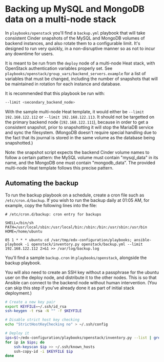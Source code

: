 # Backing up MySQL and MongoDB data on a multi-node stack

In `playbooks/openstack` you'll find a `backup.yml` playbook that will take
consistent Cinder snapshots of the MySQL and MongoDB volumes of backend
instances, and also rotate them to a configurable limit.  It's designed to run
very quickly, in a non-disruptive manner so as not to incur any downtime for
users.

It is meant to be run from the `deploy` node of a multi-node Heat stack, with
OpenStack authentication variables properly set.  See
`playbooks/openstack/group_vars/backend_servers.example` for a list of
variables that must be changed, including the number of snapshots that will be
maintained in rotation for each instance and database.

It is recommended that this playbook be run with:

```bash
--limit <secondary_backend_node>
```

With the sample multi-node Heat template, it would either be `--limit
192.168.122.112` or `--limit 192.168.122.113`.  It should not be targetted on
the primary backend node (`192.168.122.111`), because in order to get a
consistent snapshot, prior to snapshotting it will stop the MariaDB service and
sync the filesystem.  (MongoDB doesn't require special handling due to the fact
that its journal is stored in the same volume as the database being
snapshotted.)

Note: the snapshot script expects the backend Cinder volume names to follow a
certain pattern: the MySQL volume must contain "mysql_data" in its name, and
the MongoDB one must contain "mongodb_data".  The provided multi-node Heat
template follows this precise pattern.

## Automating the backup

To run the backup playbook on a schedule, create a cron file such as
`/etc/cron.d/backup`.  If you wish to run the backup daily at 01:05 AM, for
example, copy the following lines into the file:

```cron
# /etc/cron.d/backup: cron entry for backups

SHELL=/bin/sh
PATH=/usr/local/sbin:/usr/local/bin:/sbin:/bin:/usr/sbin:/usr/bin
HOME=/home/ubuntu

05 1 * * * ubuntu cd /var/tmp/edx-configuration/playbooks; ansible-playbook -i openstack/inventory.py openstack/backup.yml --limit 192.168.122.112 2>&1 >> /var/log/backup.log
```

You'll find a sample `backup.cron` in `playbooks/openstack`, alongside the
backup playbook.

You will also need to create an SSH key without a passphrase for the ubuntu
user on the deploy node, and distribute it to the other nodes.   This is so
that Ansible can connect to the backend node without human intervention.  (You
can skip this step if you've already done it as part of initial stack
deployment.)

```bash
# Create a new key pair
export KEYFILE=~/.ssh/id_rsa
ssh-keygen -t rsa -N "" -f $KEYFILE

# Disable strict host key checking
echo "StrictHostKeyChecking no" > ~/.ssh/config

# Deploy it
ips=$(~/edx-configuration/playbooks/openstack/inventory.py --list | grep 192 | tr -d ' ",')
for ip in $ips; do
    ssh-keyscan $ip >> ~/.ssh/known_hosts
    ssh-copy-id -i $KEYFILE $ip
done
```
